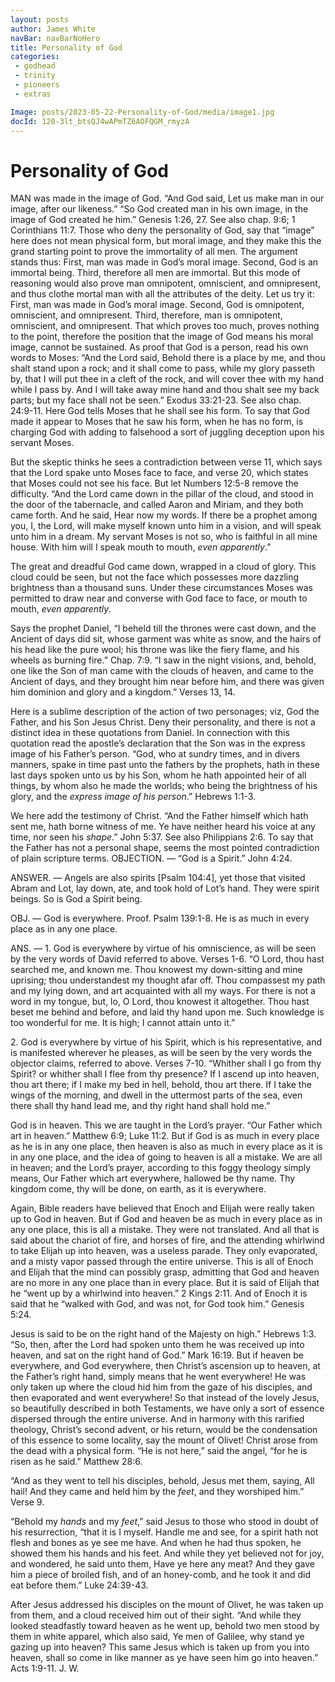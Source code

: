 ```yaml
---
layout: posts 
author: James White 
navBar: navBarNoHero 
title: Personality of God 
categories:
 - godhead
 - trinity
 - pioneers
 - extras

Image: posts/2023-05-22-Personality-of-God/media/image1.jpg 
docId: 120-3lt_btsQJ4wAPmTZ6AOFQGM_rmyzA
---
```

 
# Personality of God

MAN was made in the image of God. “And God said, Let us make man in our image, after our likeness.” “So God created man in his own image, in the image of God created he him.” Genesis 1:26, 27. See also chap. 9:6; 1 Corinthians 11:7. Those who deny the personality of God, say that “image” here does not mean physical form, but moral image, and they make this the grand starting point to prove the immortality of all men. The argument stands thus: First, man was made in God’s moral image. Second, God is an immortal being. Third, therefore all men are immortal. But this mode of reasoning would also prove man omnipotent, omniscient, and omnipresent, and thus clothe mortal man with all the attributes of the deity. Let us try it: First, man was made in God’s moral image. Second, God is omnipotent, omniscient, and omnipresent. Third, therefore, man is omnipotent, omniscient, and omnipresent. That which proves too much, proves nothing to the point, therefore the position that the image of God means his moral image, cannot be sustained. As proof that God is a person, read his own words to Moses: “And the Lord said, Behold there is a place by me, and thou shalt stand upon a rock; and it shall come to pass, while my glory passeth by, that I will put thee in a cleft of the rock, and will cover thee with my hand while I pass by. And I will take away mine hand and thou shalt see my back parts; but my face shall not be seen.” Exodus 33:21-23. See also chap. 24:9-11. Here God tells Moses that he shall see his form. To say that God made it appear to Moses that he saw his form, when he has no form, is charging God with adding to falsehood a sort of juggling deception upon his servant Moses.

But the skeptic thinks he sees a contradiction between verse 11, which says that the Lord spake unto Moses face to face, and verse 20, which states that Moses could not see his face. But let Numbers 12:5-8 remove the difficulty. “And the Lord came down in the pillar of the cloud, and stood in the door of the tabernacle, and called Aaron and Miriam, and they both came forth. And he said, Hear now my words. If there be a prophet among you, I, the Lord, will make myself known unto him in a vision, and will speak unto him in a dream. My servant Moses is not so, who is faithful in all mine house. With him will I speak mouth to mouth, *even apparently*.”

The great and dreadful God came down, wrapped in a cloud of glory. This cloud could be seen, but not the face which possesses more dazzling brightness than a thousand suns. Under these circumstances Moses was permitted to draw near and converse with God face to face, or mouth to mouth, *even apparently*.

Says the prophet Daniel, “I beheld till the thrones were cast down, and the Ancient of days did sit, whose garment was white as snow, and the hairs of his head like the pure wool; his throne was like the fiery flame, and his wheels as burning fire.” Chap. 7:9. “I saw in the night visions, and, behold, one like the Son of man came with the clouds of heaven, and came to the Ancient of days, and they brought him near before him, and there was given him dominion and glory and a kingdom.” Verses 13, 14.

Here is a sublime description of the action of two personages; viz, God the Father, and his Son Jesus Christ. Deny their personality, and there is not a distinct idea in these quotations from Daniel. In connection with this quotation read the apostle’s declaration that the Son was in the express image of his Father’s person. “God, who at sundry times, and in divers manners, spake in time past unto the fathers by the prophets, hath in these last days spoken unto us by his Son, whom he hath appointed heir of all things, by whom also he made the worlds; who being the brightness of his glory, and the *express image of his person*.” Hebrews 1:1-3.

We here add the testimony of Christ. “And the Father himself which hath sent me, hath borne witness of me. Ye have neither heard his voice at any time, nor seen his *shape*.” John 5:37. See also Philippians 2:6. To say that the Father has not a personal shape, seems the most pointed contradiction of plain scripture terms. OBJECTION. — “God is a Spirit.” John 4:24.

ANSWER. — Angels are also spirits \[Psalm 104:4\], yet those that visited Abram and Lot, lay down, ate, and took hold of Lot’s hand. They were spirit beings. So is God a Spirit being.

OBJ. — God is everywhere. Proof. Psalm 139:1-8. He is as much in every place as in any one place.

ANS. — 1. God is everywhere by virtue of his omniscience, as will be seen by the very words of David referred to above. Verses 1-6. “O Lord, thou hast searched me, and known me. Thou knowest my down-sitting and mine uprising; thou understandest my thought afar off. Thou compassest my path and my lying down, and art acquainted with all my ways. For there is not a word in my tongue, but, lo, O Lord, thou knowest it altogether. Thou hast beset me behind and before, and laid thy hand upon me. Such knowledge is too wonderful for me. It is high; I cannot attain unto it.”

2\. God is everywhere by virtue of his Spirit, which is his representative, and is manifested wherever he pleases, as will be seen by the very words the objector claims, referred to above. Verses 7-10. “Whither shall I go from thy Spirit? or whither shall I flee from thy presence? If I ascend up into heaven, thou art there; if I make my bed in hell, behold, thou art there. If I take the wings of the morning, and dwell in the uttermost parts of the sea, even there shall thy hand lead me, and thy right hand shall hold me.”

God is in heaven. This we are taught in the Lord’s prayer. “Our Father which art in heaven.” Matthew 6:9; Luke 11:2. But if God is as much in every place as he is in any one place, then heaven is also as much in every place as it is in any one place, and the idea of going to heaven is all a mistake. We are all in heaven; and the Lord’s prayer, according to this foggy theology simply means, Our Father which art everywhere, hallowed be thy name. Thy kingdom come, thy will be done, on earth, as it is everywhere.

Again, Bible readers have believed that Enoch and Elijah were really taken up to God in heaven. But if God and heaven be as much in every place as in any one place, this is all a mistake. They were not translated. And all that is said about the chariot of fire, and horses of fire, and the attending whirlwind to take Elijah up into heaven, was a useless parade. They only evaporated, and a misty vapor passed through the entire universe. This is all of Enoch and Elijah that the mind can possibly grasp, admitting that God and heaven are no more in any one place than in every place. But it is said of Elijah that he “went up by a whirlwind into heaven.” 2 Kings 2:11. And of Enoch it is said that he “walked with God, and was not, for God took him.” Genesis 5:24.

Jesus is said to be on the right hand of the Majesty on high.” Hebrews 1:3. “So, then, after the Lord had spoken unto them he was received up into heaven, and sat on the right hand of God.” Mark 16:19. But if heaven be everywhere, and God everywhere, then Christ’s ascension up to heaven, at the Father’s right hand, simply means that he went everywhere\! He was only taken up where the cloud hid him from the gaze of his disciples, and then evaporated and went everywhere\! So that instead of the lovely Jesus, so beautifully described in both Testaments, we have only a sort of essence dispersed through the entire universe. And in harmony with this rarified theology, Christ’s second advent, or his return, would be the condensation of this essence to some locality, say the mount of Olivet\! Christ arose from the dead with a physical form. “He is not here,” said the angel, “for he is risen as he said.” Matthew 28:6.

“And as they went to tell his disciples, behold, Jesus met them, saying, All hail\! And they came and held him by the *feet*, and they worshiped him.” Verse 9.

“Behold my *hands* and my *feet*,” said Jesus to those who stood in doubt of his resurrection, “that it is I myself. Handle me and see, for a spirit hath not flesh and bones as ye see me have. And when he had thus spoken, he showed them his hands and his feet. And while they yet believed not for joy, and wondered, he said unto them, Have ye here any meat? And they gave him a piece of broiled fish, and of an honey-comb, and he took it and did eat before them.” Luke 24:39-43.

After Jesus addressed his disciples on the mount of Olivet, he was taken up from them, and a cloud received him out of their sight. “And while they looked steadfastly toward heaven as he went up, behold two men stood by them in white apparel, which also said, Ye men of Galilee, why stand ye gazing up into heaven? This same Jesus which is taken up from you into heaven, shall so come in like manner as ye have seen him go into heaven.” Acts 1:9-11. J. W.
 
